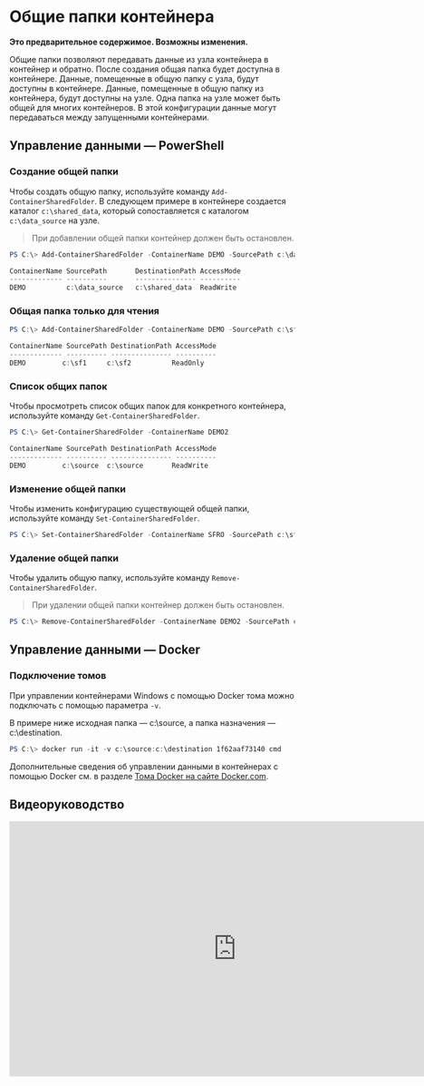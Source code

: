 # Общие папки контейнера

**Это предварительное содержимое. Возможны изменения.**

Общие папки позволяют передавать данные из узла контейнера в контейнер и обратно. После создания общая папка будет доступна в контейнере. Данные, помещенные в общую папку с узла, будут доступны в контейнере. Данные, помещенные в общую папку из контейнера, будут доступны на узле. Одна папка на узле может быть общей для многих контейнеров. В этой конфигурации данные могут передаваться между запущенными контейнерами.

## Управление данными — PowerShell

### Создание общей папки

Чтобы создать общую папку, используйте команду `Add-ContainerSharedFolder`. В следующем примере в контейнере создается каталог `c:\shared_data`, который сопоставляется с каталогом `c:\data_source` на узле.

> При добавлении общей папки контейнер должен быть остановлен.

```powershell
PS C:\> Add-ContainerSharedFolder -ContainerName DEMO -SourcePath c:\data_source -DestinationPath c:\shared_data

ContainerName SourcePath       DestinationPath AccessMode
------------- ----------       --------------- ----------
DEMO          c:\data_source   c:\shared_data  ReadWrite
```

### Общая папка только для чтения

```powershell
PS C:\> Add-ContainerSharedFolder -ContainerName DEMO -SourcePath c:\sf1 -DestinationPath c:\sf2 -AccessMode ReadOnly

ContainerName SourcePath DestinationPath AccessMode
------------- ---------- --------------- ----------
DEMO         c:\sf1     c:\sf2          ReadOnly
```

### Список общих папок

Чтобы просмотреть список общих папок для конкретного контейнера, используйте команду `Get-ContainerSharedFolder`.

```powershell
PS C:\> Get-ContainerSharedFolder -ContainerName DEMO2

ContainerName SourcePath DestinationPath AccessMode
------------- ---------- --------------- ----------
DEMO         c:\source  c:\source       ReadWrite
```

### Изменение общей папки

Чтобы изменить конфигурацию существующей общей папки, используйте команду `Set-ContainerSharedFolder`.

```powershell
PS C:\> Set-ContainerSharedFolder -ContainerName SFRO -SourcePath c:\sf1 -DestinationPath c:\sf1
```

### Удаление общей папки

Чтобы удалить общую папку, используйте команду `Remove-ContainerSharedFolder`.

> При удалении общей папки контейнер должен быть остановлен.

```powershell
PS C:\> Remove-ContainerSharedFolder -ContainerName DEMO2 -SourcePath c:\source -DestinationPath c:\source
```
## Управление данными — Docker

### Подключение томов

При управлении контейнерами Windows с помощью Docker тома можно подключать с помощью параметра `-v`.

В примере ниже исходная папка — c:\source, а папка назначения — c:\destination.

```powershell
PS C:\> docker run -it -v c:\source:c:\destination 1f62aaf73140 cmd
```

Дополнительные сведения об управлении данными в контейнерах с помощью Docker см. в разделе [Тома Docker на сайте Docker.com](https://docs.docker.com/userguide/dockervolumes/).

## Видеоруководство

<iframe src="https://channel9.msdn.com/Blogs/containers/Container-Fundamentals--Part-3-Shared-Folders/player" width="800" height="450"  allowFullScreen="true" frameBorder="0" scrolling="no"></iframe>



<!--HONumber=Feb16_HO1-->

